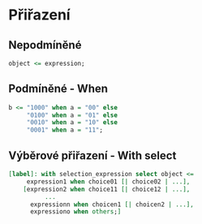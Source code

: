 # Přiřazení
## Nepodmíněné
```VHDL
object <= expression;
```
## Podmíněné - When
```VHDL
b <= "1000" when a = "00" else 
	 "0100" when a = "01" else 
	 "0010" when a = "10" else 
	 "0001" when a = "11";
```

## Výběrové přiřazení - With select
```VHDL
[label]: with selection_expression select object <=
     expression1 when choice01 [| choice02 | ...],
    [expression2 when choice11 [| choice12 | ...],
		  ...
      expressionn when choicen1 [| choicen2 | ...],
      expressiono when others;]
```